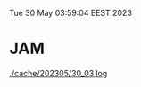 Tue 30 May 03:59:04 EEST 2023
# JAM
<a href='./cache/202305/30_03.log'>./cache/202305/30_03.log</a>
